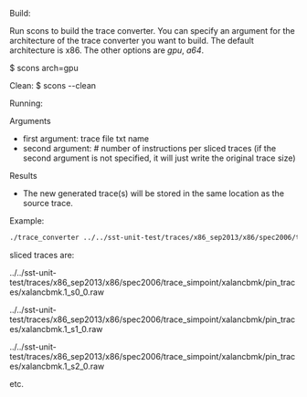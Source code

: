 Build:

Run scons to build the trace converter. You can specify an argument for the
architecture of the trace converter you want to build. The default architecture is
x86. The other options are *gpu*, *a64*.

$ scons arch=gpu

Clean:
$ scons --clean

Running:

Arguments
- first argument: trace file txt name 
- second argument: # number of instructions per sliced traces  (if the second
  argument is not specified, it will just write the original trace size)

Results
- The new generated trace(s) will be stored in the same location as the source trace.

Example:
```sh
./trace_converter ../../sst-unit-test/traces/x86_sep2013/x86/spec2006/trace_simpoint/xalancbmk/pin_traces/xalancbmk.1.txt 1000
```
sliced traces are:

../../sst-unit-test/traces/x86_sep2013/x86/spec2006/trace_simpoint/xalancbmk/pin_traces/xalancbmk.1_s0_0.raw

../../sst-unit-test/traces/x86_sep2013/x86/spec2006/trace_simpoint/xalancbmk/pin_traces/xalancbmk.1_s1_0.raw

../../sst-unit-test/traces/x86_sep2013/x86/spec2006/trace_simpoint/xalancbmk/pin_traces/xalancbmk.1_s2_0.raw

etc. 

